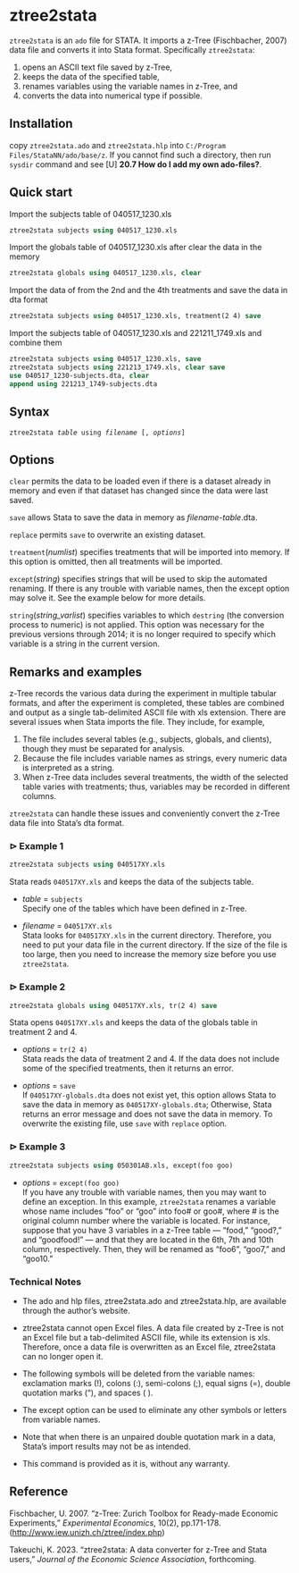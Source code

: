 # ztree2stata

`ztree2stata` is an `ado` file for STATA. 
It imports a z-Tree (Fischbacher, 2007) data file and
converts it into Stata format. Specifically `ztree2stata`:

1.  opens an ASCII text file saved by z-Tree,
2.  keeps the data of the specified table,
3.  renames variables using the variable names in z-Tree, and
4.  converts the data into numerical type if possible.

## Installation
copy `ztree2stata.ado` and `ztree2stata.hlp` into
`C:/Program Files/StataNN/ado/base/z`. If you cannot find such a
directory, then run `sysdir` command and see \[U\] **20.7 How do I add
my own ado-files?**.  

## Quick start

Import the subjects table of 040517_1230.xls

```stata
ztree2stata subjects using 040517_1230.xls
```

Import the globals table of 040517_1230.xls after clear the data in the
memory

```stata
ztree2stata globals using 040517_1230.xls, clear
```

Import the data of from the 2nd and the 4th treatments and save the data
in dta format

```stata
ztree2stata subjects using 040517_1230.xls, treatment(2 4) save
```

Import the subjects table of 040517_1230.xls and 221211_1749.xls and
combine them

```stata
ztree2stata subjects using 040517_1230.xls, save
ztree2stata subjects using 221213_1749.xls, clear save
use 040517_1230-subjects.dta, clear
append using 221213_1749-subjects.dta
```

## Syntax

<pre><code>ztree2stata <i>table</i> using <i>filename</i> [, <i>options</i>]</code></pre>

## Options

`clear` permits the data to be loaded even if there is a dataset
already in memory and even if that dataset has changed since the data
were last saved.

`save` allows Stata to save the data in memory as
*filename-table*.dta.

`replace` permits `save` to overwrite an existing dataset.

`treatment`(*numlist*) specifies treatments that will be
imported into memory. If this option is omitted, then all treatments
will be imported.

`except`(*string*) specifies strings that will be used to
skip the automated renaming. If there is any trouble with variable
names, then the except option may solve it. See the example below for
more details.

`string`(*string_varlist*) specifies variables to which
`destring` (the conversion process to numeric) is not applied. This
option was necessary for the previous versions through 2014; it is no
longer required to specify which variable is a string in the current
version.

## Remarks and examples

z-Tree records the various data during the experiment in multiple
tabular formats, and after the experiment is completed, these tables are
combined and output as a single tab-delimited ASCII file with xls
extension. There are several issues when Stata imports the file. They
include, for example,

1.  The file includes several tables (e.g., subjects, globals, and
    clients), though they must be separated for analysis.
2.  Because the file includes variable names as strings, every numeric
    data is interpreted as a string.
3.  When z-Tree data includes several treatments, the width of the
    selected table varies with treatments; thus, variables may be
    recorded in different columns.

`ztree2stata` can handle these issues and conveniently convert the z-Tree data file into Stata’s dta format.

### ⊳ Example 1
```stata
ztree2stata subjects using 040517XY.xls
```

Stata reads `040517XY.xls` and keeps the data of the subjects table.

-   *table* = `subjects`  
    Specify one of the tables which have been defined in z-Tree.

-   *filename* = `040517XY.xls`  
    Stata looks for `040517XY.xls` in the current directory. Therefore,
    you need to put your data file in the current directory. If the size
    of the file is too large, then you need to increase the memory size
    before you use `ztree2stata`.

### ⊳ Example 2
```stata
ztree2stata globals using 040517XY.xls, tr(2 4) save
```

Stata opens `040517XY.xls` and keeps the data of the globals table in
treatment 2 and 4.

-   *options* = `tr(2 4)`  
    Stata reads the data of treatment 2 and 4. If the data does not
    include some of the specified treatments, then it returns an error.

-   *options* = `save`  
    If `040517XY-globals.dta` does not exist yet, this option allows
    Stata to save the data in memory as `040517XY-globals.dta`;
    Otherwise, Stata returns an error message and does not save the data
    in memory. To overwrite the existing file, use `save` with `replace`
    option.

### ⊳ Example 3
```stata
ztree2stata subjects using 050301AB.xls, except(foo goo) 
```

-   *options* = `except(foo goo)`  
    If you have any trouble with variable names, then you may want to
    define an exception. In this example, `ztree2stata` renames a
    variable whose name includes “foo” or “goo” into foo# or goo#, where
    \# is the original column number where the variable is located. For
    instance, suppose that you have 3 variables in a z-Tree table —
    “food,” “good?,” and “goodfood!” — and that they are located in the
    6th, 7th and 10th column, respectively. Then, they will be renamed
    as “foo6”, “goo7,” and “goo10.”

### Technical Notes

-   The ado and hlp files, ztree2stata.ado and ztree2stata.hlp, are
    available through the author’s website.

-   ztree2stata cannot open Excel files. A data file created by z-Tree
    is not an Excel file but a tab-delimited ASCII file, while its
    extension is xls. Therefore, once a data file is overwritten as an
    Excel file, ztree2stata can no longer open it.

-   The following symbols will be deleted from the variable names:
    exclamation marks (!), colons (:), semi-colons (;), equal signs (=),
    double quotation marks (“), and spaces ( ).

-   The except option can be used to eliminate any other symbols or
    letters from variable names.

-   Note that when there is an unpaired double quotation mark in a data,
    Stata’s import results may not be as intended.

-   This command is provided as it is, without any warranty.

## Reference

Fischbacher, U. 2007. “z-Tree: Zurich Toolbox for Ready-made Economic
Experiments,” *Experimental Economics*, 10(2), pp.171-178.
(<http://www.iew.unizh.ch/ztree/index.php>)

Takeuchi, K. 2023. “ztree2stata: A data converter for z-Tree and Stata users,”
*Journal of the Economic Science Association*, forthcoming. 
